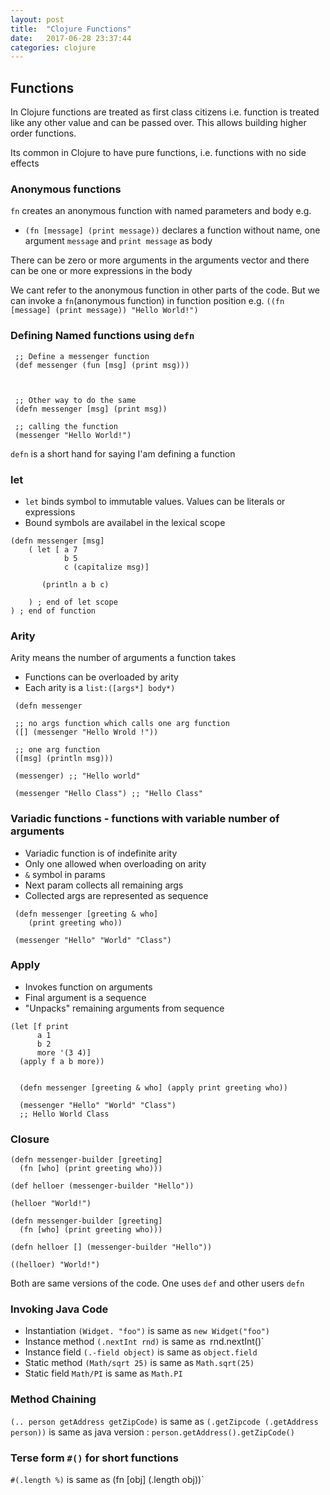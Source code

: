 ```yaml
---
layout: post
title:  "Clojure Functions"
date:   2017-06-28 23:37:44
categories: clojure
---
```


## Functions

In Clojure functions are treated as first class citizens i.e. function is treated like any other value and can be passed over.
This allows building higher order functions.

Its common in Clojure to have pure functions, i.e. functions with no side effects

### Anonymous functions
`fn` creates an anonymous function with named parameters and body e.g.
* `(fn [message] (print message))` declares a function without name, one argument `message` and `print message` as body

There can be zero or more arguments in the arguments vector and there can be one or more expressions in the body

We cant refer to the anonymous function in other parts of the code. But we can invoke a `fn`(anonymous function)
in function position e.g. `((fn [message] (print message)) "Hello World!")`


### Defining Named functions using `defn`
```
 ;; Define a messenger function
 (def messenger (fun [msg] (print msg)))


 
 ;; Other way to do the same
 (defn messenger [msg] (print msg))
 
 ;; calling the function
 (messenger "Hello World!")   
```

`defn` is a short hand for saying I'am defining a function


### let
* `let` binds symbol to immutable values. Values can be literals or expressions
* Bound symbols are availabel in the lexical scope

```
(defn messenger [msg]
    ( let [ a 7
            b 5
            c (capitalize msg)]
                   
       (println a b c)

    ) ; end of let scope
) ; end of function

```

### Arity 
Arity means the number of arguments a function takes

* Functions can be overloaded by arity
* Each arity is a `list:([args*] body*)`

```
 (defn messenger 
 
 ;; no args function which calls one arg function
 ([] (messenger "Hello Wrold !"))
 
 ;; one arg function
 ([msg] (println msg)))
 
 (messenger) ;; "Hello world"
 
 (messenger "Hello Class") ;; "Hello Class"

```

### Variadic functions - functions with variable number of arguments
* Variadic function is of indefinite arity
* Only one allowed when overloading on arity
* `&` symbol in params
* Next param collects all remaining args
* Collected args are represented as sequence

```
 (defn messenger [greeting & who] 
    (print greeting who))
    
 (messenger "Hello" "World" "Class")
```

### Apply
* Invokes function on arguments
* Final argument is a sequence
* "Unpacks" remaining arguments from sequence

```
(let [f print
      a 1
      b 2
      more '(3 4)]
  (apply f a b more))
  
```

```
  (defn messenger [greeting & who] (apply print greeting who))
  
  (messenger "Hello" "World" "Class")
  ;; Hello World Class  
```

### Closure
```
(defn messenger-builder [greeting]
  (fn [who] (print greeting who)))

(def helloer (messenger-builder "Hello"))

(helloer "World!")
```

```
(defn messenger-builder [greeting]
  (fn [who] (print greeting who)))

(defn helloer [] (messenger-builder "Hello"))

((helloer) "World!")
```

Both are same versions of the code. One uses `def` and other users `defn`


### Invoking Java Code
* Instantiation `(Widget. "foo")` is same as `new Widget("foo")`
* Instance method `(.nextInt rnd)` is same as` `rnd.nextInt()` 
* Instance field `(.-field object)` is same as `object.field`
* Static method `(Math/sqrt 25)` is same as `Math.sqrt(25)`
* Static field `Math/PI` is same as `Math.PI`

### Method Chaining
`(.. person getAddress getZipCode)` is same as `(.getZipcode (.getAddress person))` is same as java version : `person.getAddress().getZipCode()`  

### Terse form `#()` for short functions
`#(.length %)` is same as (fn [obj] (.length obj))`